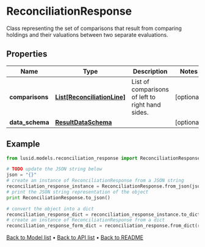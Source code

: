 # ReconciliationResponse

Class representing the set of comparisons that result from comparing holdings and their valuations between two separate evaluations.

## Properties
Name | Type | Description | Notes
------------ | ------------- | ------------- | -------------
**comparisons** | [**List[ReconciliationLine]**](ReconciliationLine.md) | List of comparisons of left to right hand sides. | [optional] 
**data_schema** | [**ResultDataSchema**](ResultDataSchema.md) |  | [optional] 

## Example

```python
from lusid.models.reconciliation_response import ReconciliationResponse

# TODO update the JSON string below
json = "{}"
# create an instance of ReconciliationResponse from a JSON string
reconciliation_response_instance = ReconciliationResponse.from_json(json)
# print the JSON string representation of the object
print ReconciliationResponse.to_json()

# convert the object into a dict
reconciliation_response_dict = reconciliation_response_instance.to_dict()
# create an instance of ReconciliationResponse from a dict
reconciliation_response_form_dict = reconciliation_response.from_dict(reconciliation_response_dict)
```
[Back to Model list](../README.md#documentation-for-models) &#8226; [Back to API list](../README.md#documentation-for-api-endpoints) &#8226; [Back to README](../README.md)


